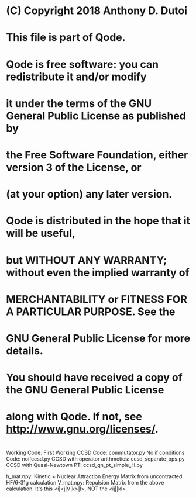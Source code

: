 #    (C) Copyright 2018 Anthony D. Dutoi
# 
#    This file is part of Qode.
# 
#    Qode is free software: you can redistribute it and/or modify
#    it under the terms of the GNU General Public License as published by
#    the Free Software Foundation, either version 3 of the License, or
#    (at your option) any later version.
# 
#    Qode is distributed in the hope that it will be useful,
#    but WITHOUT ANY WARRANTY; without even the implied warranty of
#    MERCHANTABILITY or FITNESS FOR A PARTICULAR PURPOSE.  See the
#    GNU General Public License for more details.
# 
#    You should have received a copy of the GNU General Public License
#    along with Qode.  If not, see <http://www.gnu.org/licenses/>.
#
Working Code:
First Working CCSD Code:   commutator.py
No if conditions Code:     noifccsd.py
CCSD with operator arithmetics: ccsd_separate_ops.py
CCSD with Quasi-Newtown PT: ccsd_qn_pt_simple_H.py


h_mat.npy:  Kinetic + Nuclear Attraction Energy Matrix from uncontracted HF/6-31g calculation
V_mat.npy:  Repulsion Matrix from the above calculation. It's this <i|<j|V|k>|l>, NOT the <ij||kl>
